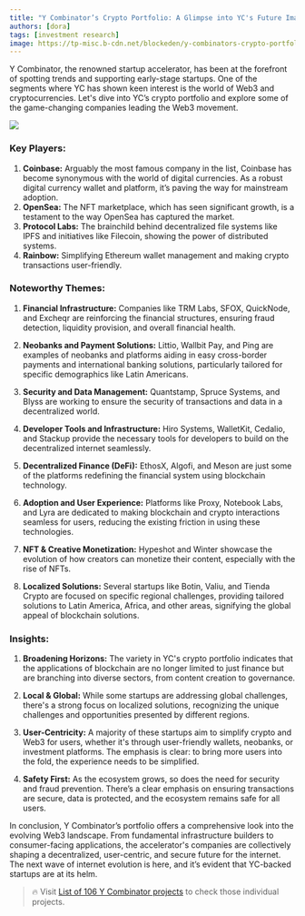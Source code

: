 ```yaml
---
title: "Y Combinator’s Crypto Portfolio: A Glimpse into YC's Future Imagination of Web3"
authors: [dora]
tags: [investment research]
image: https://tp-misc.b-cdn.net/blockeden/y-combinators-crypto-portfolio.png
---
```


Y Combinator, the renowned startup accelerator, has been at the forefront of spotting trends and supporting early-stage startups. One of the segments where YC has shown keen interest is the world of Web3 and cryptocurrencies. Let's dive into YC’s crypto portfolio and explore some of the game-changing companies leading the Web3 movement.

[![](https://tp-misc.b-cdn.net/blockeden/yc-dapp-collection.png)](https://blockeden.xyz/dapp/y-combinator/)

### **Key Players:**

1. **Coinbase:** Arguably the most famous company in the list, Coinbase has become synonymous with the world of digital currencies. As a robust digital currency wallet and platform, it’s paving the way for mainstream adoption.
2. **OpenSea:** The NFT marketplace, which has seen significant growth, is a testament to the way OpenSea has captured the market.
3. **Protocol Labs:** The brainchild behind decentralized file systems like IPFS and initiatives like Filecoin, showing the power of distributed systems.
4. **Rainbow:** Simplifying Ethereum wallet management and making crypto transactions user-friendly.

### **Noteworthy Themes:**

1. **Financial Infrastructure:** Companies like TRM Labs, SFOX, QuickNode, and Excheqr are reinforcing the financial structures, ensuring fraud detection, liquidity provision, and overall financial health.

2. **Neobanks and Payment Solutions:** Littio, Wallbit Pay, and Ping are examples of neobanks and platforms aiding in easy cross-border payments and international banking solutions, particularly tailored for specific demographics like Latin Americans.

3. **Security and Data Management:** Quantstamp, Spruce Systems, and Blyss are working to ensure the security of transactions and data in a decentralized world.

4. **Developer Tools and Infrastructure:** Hiro Systems, WalletKit, Cedalio, and Stackup provide the necessary tools for developers to build on the decentralized internet seamlessly.

5. **Decentralized Finance (DeFi):** EthosX, Algofi, and Meson are just some of the platforms redefining the financial system using blockchain technology.

6. **Adoption and User Experience:** Platforms like Proxy, Notebook Labs, and Lyra are dedicated to making blockchain and crypto interactions seamless for users, reducing the existing friction in using these technologies.

7. **NFT & Creative Monetization:** Hypeshot and Winter showcase the evolution of how creators can monetize their content, especially with the rise of NFTs.

8. **Localized Solutions:** Several startups like Botin, Valiu, and Tienda Crypto are focused on specific regional challenges, providing tailored solutions to Latin America, Africa, and other areas, signifying the global appeal of blockchain solutions.

### **Insights:**

1. **Broadening Horizons:** The variety in YC's crypto portfolio indicates that the applications of blockchain are no longer limited to just finance but are branching into diverse sectors, from content creation to governance.

2. **Local & Global:** While some startups are addressing global challenges, there's a strong focus on localized solutions, recognizing the unique challenges and opportunities presented by different regions.

3. **User-Centricity:** A majority of these startups aim to simplify crypto and Web3 for users, whether it's through user-friendly wallets, neobanks, or investment platforms. The emphasis is clear: to bring more users into the fold, the experience needs to be simplified.

4. **Safety First:** As the ecosystem grows, so does the need for security and fraud prevention. There’s a clear emphasis on ensuring transactions are secure, data is protected, and the ecosystem remains safe for all users.

In conclusion, Y Combinator’s portfolio offers a comprehensive look into the evolving Web3 landscape. From fundamental infrastructure builders to consumer-facing applications, the accelerator's companies are collectively shaping a decentralized, user-centric, and secure future for the internet. The next wave of internet evolution is here, and it’s evident that YC-backed startups are at its helm.


> 🔥 Visit [List of 106 Y Combinator projects](https://blockeden.xyz/dapp/y-combinator/) to check those individual projects.
